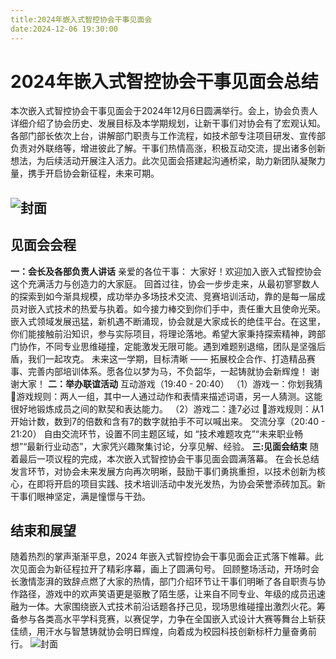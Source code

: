 ```yaml
---
title:2024年嵌入式智控协会干事见面会
date:2024-12-06 19:30:00
---
```



# 2024年嵌入式智控协会干事见面会总结
本次嵌入式智控协会干事见面会于2024年12月6日圆满举行。会上，协会负责人详细介绍了协会历史、发展目标及本学期规划，让新干事们对协会有了宏观认知。各部门部长依次上台，讲解部门职责与工作流程，如技术部专注项目研发、宣传部负责对外联络等，增进彼此了解。干事们热情高涨，积极互动交流，提出诸多创新想法，为后续活动开展注入活力。此次见面会搭建起沟通桥梁，助力新团队凝聚力量，携手开启协会新征程，未来可期。

![封面](https://pic.imgdb.cn/item/676bb098d0e0a243d4e9e3d8.jpg)
---
## 见面会会程
**一：会长及各部负责人讲话**
亲爱的各位干事：
大家好！欢迎加入嵌入式智控协会这个充满活力与创造力的大家庭。
回首过往，协会一步步走来，从最初寥寥数人的探索到如今渐具规模，成功举办多场技术交流、竞赛培训活动，靠的是每一届成员对嵌入式技术的热爱与执着。如今接力棒交到你们手中，责任重大且使命光荣。嵌入式领域发展迅猛，新机遇不断涌现，协会就是大家成长的绝佳平台。在这里，你们能接触前沿知识，参与实际项目，将理论落地。希望大家秉持探索精神，跨部门协作，不同专业思维碰撞，定能激发无限可能。遇到难题别退缩，团队是坚强后盾，我们一起攻克。
未来这一学期，目标清晰 —— 拓展校企合作、打造精品赛事、完善内部培训体系。愿各位以梦为马，不负韶华，一起铸就协会新辉煌！ 谢谢大家！
**二：举办联谊活动**
互动游戏（19:40 - 20:40）
（1）游戏一：你划我猜
游戏规则：两人一组，其中一人通过动作和表情来描述词语，另一人猜测。这能很好地锻炼成员之间的默契和表达能力。
（2）游戏二：逢7必过
游戏规则：从1开始计数，数到7的倍数和含有7的数字就拍手不可以喊出来。
交流分享（20:40 - 21:20）
自由交流环节，设置不同主题区域，如 “技术难题攻克”“未来职业畅想”“最新行业动态”，大家凭兴趣聚集讨论，分享见解、经验。
**三:见面会结束**
随着最后一项议程的完成，本次嵌入式智控协会干事见面会圆满落幕。
在会长总结发言环节，对协会未来发展方向再次明晰，鼓励干事们勇挑重担，以技术创新为核心，在即将开启的项目实践、技术培训活动中发光发热，为协会荣誉添砖加瓦。新干事们眼神坚定，满是憧憬与干劲。
## 结束和展望
随着热烈的掌声渐渐平息，2024 年嵌入式智控协会干事见面会正式落下帷幕。此次见面会为新征程拉开了精彩序幕，画上了圆满句号。
回顾整场活动，开场时会长激情澎湃的致辞点燃了大家的热情，部门介绍环节让干事们明晰了各自职责与协作路径，游戏中的欢声笑语更是驱散了陌生感，让来自不同专业、年级的成员迅速融为一体。大家围绕嵌入式技术前沿话题各抒己见，现场思维碰撞出激烈火花。筹备参与各类高水平学科竞赛，以赛促学，力争在全国嵌入式设计大赛等舞台上斩获佳绩，用汗水与智慧铸就协会明日辉煌，向着成为校园科技创新标杆力量奋勇前行。
![封面](https://pic.imgdb.cn/item/676bb765d0e0a243d4e9e87a.jpg)

